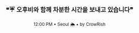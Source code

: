 <div align="center">

<br>

<h3>❝☔ 오후비와 함께 차분한 시간을 보내고 있습니다❞</h3>

<sub>12:00 PM • Seoul 🌦️ • by CrowRish</sub>

<br>

</div>